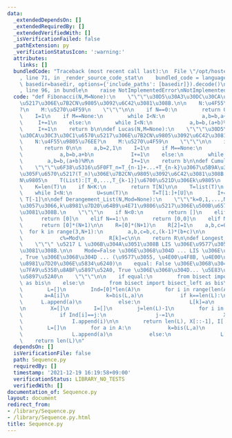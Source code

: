 ```yaml
---
data:
  _extendedDependsOn: []
  _extendedRequiredBy: []
  _extendedVerifiedWith: []
  _isVerificationFailed: false
  _pathExtension: py
  _verificationStatusIcon: ':warning:'
  attributes:
    links: []
  bundledCode: "Traceback (most recent call last):\n  File \"/opt/hostedtoolcache/Python/3.10.7/x64/lib/python3.10/site-packages/onlinejudge_verify/documentation/build.py\"\
    , line 71, in _render_source_code_stat\n    bundled_code = language.bundle(stat.path,\
    \ basedir=basedir, options={'include_paths': [basedir]}).decode()\n  File \"/opt/hostedtoolcache/Python/3.10.7/x64/lib/python3.10/site-packages/onlinejudge_verify/languages/python.py\"\
    , line 96, in bundle\n    raise NotImplementedError\nNotImplementedError\n"
  code: "def Fibonacci(N,M=None):\n    \"\"\"\u30D5\u30A3\u30DC\u30CA\u30C3\u30C1\u6570\
    \u5217\u306E\u7B2CN\u9805\u3092\u6C42\u3081\u308B.\n\n    N:\u4F55\u9805\u76EE\
    ?\n    M:\u5270\u4F59\n    \"\"\"\n\n    if N==0:\n        return 0\n\n    a,b=0,1\n\
    \    I=1\n    if M==None:\n        while I<N:\n            a,b=b,a+b\n       \
    \     I+=1\n    else:\n        while I<N:\n            a,b=b,(a+b)%M\n       \
    \     I+=1\n    return b\n\ndef Lucas(N,M=None):\n    \"\"\"\u30D5\u30A3\u30DC\
    \u30CA\u30C3\u30C1\u6570\u5217\u306E\u7B2CN\u9805\u3092\u6C42\u3081\u308B.\n\n\
    \    N:\u4F55\u9805\u76EE?\n    M:\u5270\u4F59\n    \"\"\"\n\n    if N==0:\n \
    \       return 0\n\n    a,b=2,1\n    I=1\n    if M==None:\n        while I<N:\n\
    \            a,b=b,a+b\n            I+=1\n    else:\n        while I<N:\n    \
    \        a,b=b,(a+b)%M\n            I+=1\n    return b\n\ndef Cumulative(N,T):\n\
    \    \"\"\"\u6F38\u5316\u5F0FT_n=T_{n-1}+...+T_{n-k}\u3067\u5B9A\u3081\u3089\u308C\
    \u305F\u6570\u5217(T_n)\u306E\u7B2CN\u9805\u3092\u6C42\u3081\u308B.\n\n    N(Int):\u7B2C\
    N\u9805\n    T(List):[T_0,...,T_{k-1}]\u6700\u521D\u306Ek\u9805\n    \"\"\"\n\
    \    K=len(T)\n    if N<K:\n        return T[N]\n\n    T=list(T)\n    I=K-1\n\
    \    while I<N:\n        U=sum(T)\n        T=T[1:]+[U]\n        I+=1\n    return\
    \ T[-1]\n\ndef Derangement_List(N,Mod=None):\n    \"\"\"k=0,1,...,N\u306B\u95A2\
    \u3057\u3066,k\u8981\u7D20\u64B9\u4E71\u9806\u5217\u306E\u500B\u6570\u3092\u6C42\
    \u3081\u308B.\n    \"\"\"\n    if N<0:\n        return []\n    elif N==0:\n  \
    \      return [0]\n    elif N==1:\n        return [0,0]\n    elif Mod==1:\n  \
    \      return [0]*(N+1)\n\n    R=[0]*(N+1)\n    R[2]=1\n    a,b,c=0,0,1\n\n  \
    \  for k in range(3,N+1):\n        a,b,c=b,c,(k-1)*(b+c)\n\n        if Mod!=None:\n\
    \            c%=Mod\n        R[k]=c\n\n    return R\n\ndef Longest_Increase_Subsequence(A,Mode=False,equal=False):\n\
    \    \"\"\" \u5217 L \u306B\u304A\u3051\u308B LIS \u306E\u9577\u3055\u3092\u6C42\
    \u3081\u308B.\n\n    Mode=False \u306E\u3068\u304D ... LIS \u306E\u9577\u3055\
    , True \u306E\u3068\u304D ... (\u9577\u3055, \u4E00\u4F8B, \u4E00\u4F8B\u306E\u5404\
    \u8981\u7D20\u306E\u5834\u6240)\n    equal: False \u306E\u3068\u304D ... \u72ED\
    \u7FA9\u5358\u8ABF\u5897\u52A0, True \u306E\u3068\u304D... \u5E83\u7FA9\u5358\u8ABF\
    \u5897\u52A0\n    \"\"\"\n\n    if equal:\n        from bisect import bisect_right\
    \ as bis\n    else:\n        from bisect import bisect_left as bis\n\n    if Mode:\n\
    \        L=[]\n        Ind=[0]*len(A)\n        for i in range(len(A)):\n     \
    \       a=A[i]\n            k=bis(L,a)\n            if k==len(L):\n          \
    \      L.append(a)\n            else:\n                L[k]=a\n            Ind[i]=k\n\
    \n        X=[]\n        I=[]\n        j=len(L)-1\n        for i in range(len(A)-1,-1,-1):\n\
    \            if Ind[i]==j:\n                j-=1\n                X.append(A[i])\n\
    \                I.append(i)\n\n        return len(L), X[::-1], I[::-1]\n    else:\n\
    \        L=[]\n        for a in A:\n            k=bis(L,a)\n            if k==len(L):\n\
    \                L.append(a)\n            else:\n                L[k]=a\n    \
    \    return len(L)\n"
  dependsOn: []
  isVerificationFile: false
  path: Sequence.py
  requiredBy: []
  timestamp: '2021-12-19 16:19:58+09:00'
  verificationStatus: LIBRARY_NO_TESTS
  verifiedWith: []
documentation_of: Sequence.py
layout: document
redirect_from:
- /library/Sequence.py
- /library/Sequence.py.html
title: Sequence.py
---
```

